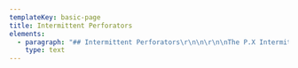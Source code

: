 ```yaml
---
templateKey: basic-page
title: Intermittent Perforators
elements:
  - paragraph: "## Intermittent Perforators\r\n\n\r\n\nThe P.X Intermittent perforation unit is a fully enclosed unit, suitable for the hot perforation of polythene, polypropylene, metallized film and most synthetic materials. The perforator can operate at up to 400 cycles per minute\r\n\n\rwith a working width of up to 2 metres and production speeds of up to 200 metres per minute\r\n\n\rKey Benefits:\r\n\n\rPrint register- This perforator can perforate to a print register mark\r\n\nPre set lengths - Can perforate to preset lengths, which can be set on the control panel\r\n\nIntermittent mode- Can run in intermittent mode up to 400 cycles per minute\r\n\nManual Mode-When in manual mode it can be run as a standard perforator.\r\n\nSolid state heater controls- Both internal and externally heated pin roller ( for increased production speed)\r\n\nTimer- Timer for automatic warm up ( no waiting time for heater to warm up)\r\n\nAutomatic speed control- Perforator automatically matches web speed to produce round holes.\r\n\nAutomatic cool down- When cooling down the machine will automatically switch off when a safe temperature has been reached.\r\n\nGuards- Fully guarded with interlocks and emergency stop\r\n\nHeat shield- Fully interlocked automatic heat shield for web protection\r\n\nRemote station- Remote stop/start for perforating which can be built into slitter control panel\r\n\nPin segments- Pin segments are easily interchangeable for different perforation patterns including striped perforation.\r\n\nHole adjustments- The diameter of holes can be adjusted with the needle depth adjusters.\r\n\nInstallation- The perforators are easily installed on to slitter/rewind units, bag machines etc.\n\n![Intermittent Perforators](/img/intermittentperforator.jpg)"
    type: text
---
```


